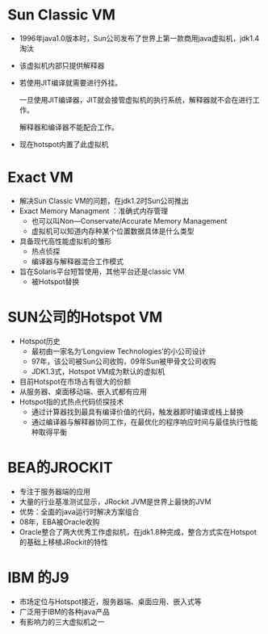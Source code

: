 # Sun Classic VM

- 1996年java1.0版本时，Sun公司发布了世界上第一款商用java虚拟机，jdk1.4淘汰

- 该虚拟机内部只提供解释器

- 若使用JIT编译就需要进行外挂。

  一旦使用JIT编译器，JIT就会接管虚拟机的执行系统，解释器就不会在进行工作。

  解释器和编译器不能配合工作。

- 现在hotspot内置了此虚拟机





# Exact VM

- 解决Sun Classic VM的问题，在jdk1.2时Sun公司推出
- Exact  Memory Managment ：准确式内存管理
  - 也可以叫Non—Conservate/Accurate Memory Management
  - 虚拟机可以知道内存种某个位置数据具体是什么类型
- 具备现代高性能虚拟机的雏形
  - 热点侦探
  - 编译器与解释器混合工作模式
- 旨在Solaris平台短暂使用，其他平台还是classic VM
  - 被Hotspot替换



# SUN公司的Hotspot VM

- Hotspot历史
  - 最初由一家名为‘Longview Technologies’的小公司设计
  - 97年，该公司被Sun公司收购，09年Sun被甲骨文公司收购
  - JDK1.3式，Hotspot VM成为默认的虚拟机
- 目前Hotspot在市场占有很大的份额
- 从服务器、桌面移动端、嵌入式都有应用
- Hotspot指的式热点代码侦探技术
  - 通过计算器找到最具有编译价值的代码，触发器即时编译或栈上替换
  - 通过编译器与解释器协同工作，在最优化的程序响应时间与最佳执行性能种取得平衡



# BEA的JROCKIT

- 专注于服务器端的应用
- 大量的行业基准测试显示，JRockit JVM是世界上最快的JVM
- 优势：全面的java运行时解决方案组合
- 08年，EBA被Oracle收购
- Oracle整合了两大优秀工作虚拟机，在jdk1.8种完成，整合方式实在Hotspot的基础上移植JRockit的特性



# IBM 的J9

- 市场定位与Hotspot接近，服务器端、桌面应用、嵌入式等
- 广泛用于IBM的各种java产品
- 有影响力的三大虚拟机之一



